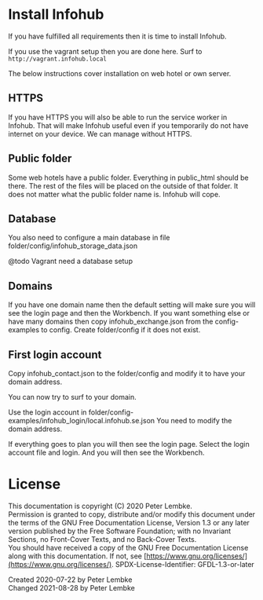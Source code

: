 # Install Infohub
If you have fulfilled all requirements then it is time to install Infohub.

If you use the vagrant setup then you are done here. Surf to `http://vagrant.infohub.local`

The below instructions cover installation on web hotel or own server.

## HTTPS
If you have HTTPS you will also be able to run the service worker in Infohub. That will make Infohub useful even if you temporarily do not have internet on your device.
We can manage without HTTPS.

## Public folder
Some web hotels have a public folder. Everything in public_html should be there. The rest of the files will be placed on the outside of that folder. It does not matter what the public folder name is. Infohub will cope.

## Database
You also need to configure a main database in file folder/config/infohub_storage_data.json

@todo Vagrant need a database setup

## Domains
If you have one domain name then the default setting will make sure you will see the login page and then the Workbench. If you want something else or have many domains then copy infohub_exchange.json from the config-examples to config. Create folder/config if it does not exist.

## First login account
Copy infohub_contact.json to the folder/config and modify it to have your domain address.

You can now try to surf to your domain.

Use the login account in folder/config-examples/infohub_login/local.infohub.se.json
You need to modify the domain address.

If everything goes to plan you will then see the login page. Select the login account file and login. And you will then see the Workbench.

# License
This documentation is copyright (C) 2020 Peter Lembke.  
Permission is granted to copy, distribute and/or modify this document under the terms of the GNU Free Documentation License, Version 1.3 or any later version published by the Free Software Foundation; with no Invariant Sections, no Front-Cover Texts, and no Back-Cover Texts.  
You should have received a copy of the GNU Free Documentation License along with this documentation. If not, see [https://www.gnu.org/licenses/](https://www.gnu.org/licenses/).  SPDX-License-Identifier: GFDL-1.3-or-later  

Created 2020-07-22 by Peter Lembke  
Changed 2021-08-28 by Peter Lembke  
